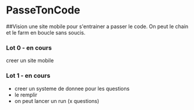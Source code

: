 PasseTonCode
============
##Vision
une site mobile pour s'entrainer a passer le code. On peut le chain et le farm en boucle sans soucis.

### Lot 0 - en cours
creer un site mobile

### Lot 1 - en cours
- creer un systeme de donnee pour les questions
- le remplir
- on peut lancer un run (x questions)
